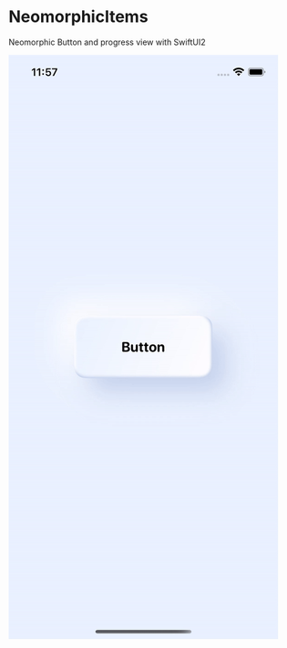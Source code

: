 # NeomorphicItems
Neomorphic Button and progress view with SwiftUI2

![Record of Neomorphic items](https://github.com/AliAghamirbabaei/NeomorphicItems/blob/main/Record.gif)
